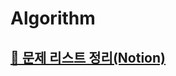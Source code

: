 # Algorithm

## [📗 문제 리스트 정리(Notion)](https://efficacious-chicory-752.notion.site/2aaac615ca5f4a73b1e5090bb69b0056?v=dfe40d8f56ac449dba7aaea6ca4681888)

